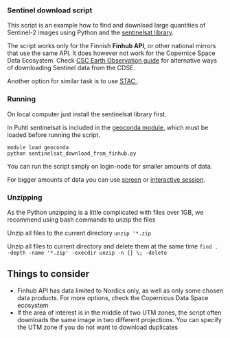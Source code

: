 
### Sentinel download script

This script is an example how to find and download large quantities of Sentinel-2 images using Python and the [sentinelsat library](https://sentinelsat.readthedocs.io).

The script works only for the Finnish **Finhub API**, or other national mirrors that use the same API. It does however not work for the Copernice Space Data Ecosystem. Check [CSC Earth Observation guide](https://docs.csc.fi/support/tutorials/gis/eo_guide/) for alternative ways of downloading Sentinel data from the CDSE.

Another option for similar task is to use [STAC ](../STAC).
 
### Running
On local computer just install the sentinelsat library first.

In Puhti sentinelsat is included in the [geoconda module](https://docs.csc.fi/apps/geoconda/), which must be loaded before running the script.

```
module load geoconda
python sentinelsat_download_from_finhub.py
```

You can run the script simply on login-node for smaller amounts of data.

For bigger amounts of data you can use [screen](https://linuxize.com/post/how-to-use-linux-screen/) or [interactive session](https://docs.csc.fi/computing/running/interactive-usage/).

### Unzipping 

As the Python unzipping is a little complicated with files over 1GB, we recommend using bash commands to unzip the files

Unzip all files to the current directory
`unzip '*.zip`

Unzip all files to current directory and delete them at the same time
`find . -depth -name '*.zip' -execdir unzip -n {} \; -delete`

## Things to consider 

* Finhub API has data limited to Nordics only, as well as only some chosen data products. For more options, check the Copernicus Data Space ecosystem
* If the area of interest is in the middle of two UTM zones, the script often downloads the same image in two different projections. You can specify the UTM zone if you do not want to download duplicates
